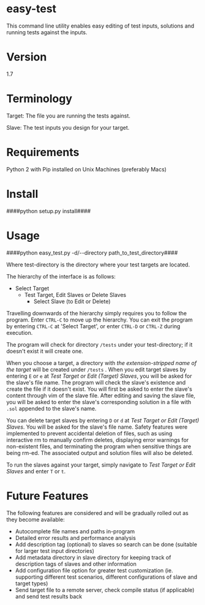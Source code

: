 easy-test
=========
This command line utility enables easy editing of test inputs, solutions and running tests
against the inputs.

Version
=======
1.7

Terminology
===========
Target: The file you are running the tests against.

Slave: The test inputs you design for your target.

Requirements
============
Python 2 with Pip installed on Unix Machines (preferably Macs)

Install
=======
####python setup.py install####

Usage
=====
####python easy_test.py -d/--directory path_to_test_directory####

Where test-directory is the directory where your test targets are located.

The hierarchy of the interface is as follows:

- Select Target
    * Test Target, Edit Slaves or Delete Slaves
        * Select Slave (to Edit or Delete)

Travelling downwards of the hierarchy simply requires you to follow the program. Enter ```CTRL-C``` to move up the hierarchy. You can exit the program by entering ```CTRL-C``` at 'Select Target', or enter ```CTRL-D``` or ```CTRL-Z``` during execution.

The program will check for directory ```/tests``` under your test-directory; if it doesn't exist it will create one. 

When you choose a target, a directory with _the extension-stripped name of the target_ will be created under ```/tests``` . When you edit target slaves by entering ```E``` or ```e``` at _Test Target or Edit (Target) Slaves_, you will be asked for the slave's file name. The program will check the slave's existence and create the file if it doesn't exist. You will first be asked to enter the slave's content through vim of the slave file. After editing and saving the slave file, you will be asked to enter the slave's corresponding solution in a file with ```.sol``` appended to the slave's name.

You can delete target slaves by entering ```D``` or ```d``` at _Test Target or Edit (Target) Slaves_. You will be asked for the slave's file name. Safety features were implemented to prevent accidental deletion of files, such as using interactive rm to manually confirm deletes, displaying error warnings for non-existent files, and terminating the program when sensitive things are being rm-ed. The associated output and solution files will also be deleted.

To run the slaves against your target, simply navigate to _Test Target or Edit Slaves_ and enter ```T``` or ```t```.

Future Features
=====
The following features are considered and will be gradually rolled out as they become available:
- Autocomplete file names and paths in-program
- Detailed error results and performance analysis
- Add description tag (optional) to slaves so search can be done (suitable for larger test input directories)
- Add metadata directory in slave directory for keeping track of description tags of slaves and other information
- Add configuration file option for greater test customization (ie. supporting different test scenarios, different configurations of slave and target types)
- Send target file to a remote server, check compile status (if applicable) and send test results back
